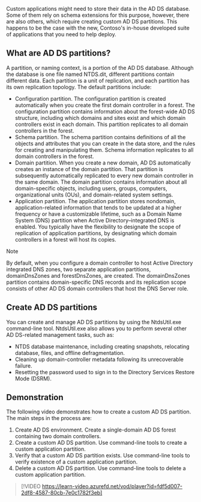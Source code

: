 Custom applications might need to store their data in the AD DS database. Some of them rely on schema extensions for this purpose, however, there are also others, which require creating custom AD DS partitions. This happens to be the case with the new, Contoso's in-house developed suite of applications that you need to help deploy.

## What are AD DS partitions?

A partition, or naming context, is a portion of the AD DS database. Although the database is one file named NTDS.dit, different partitions contain different data. Each partition is a unit of replication, and each partition has its own replication topology. The default partitions include:

- Configuration partition. The configuration partition is created automatically when you create the first domain controller in a forest. The configuration partition contains information about the forest-wide AD DS structure, including which domains and sites exist and which domain controllers exist in each domain. This partition replicates to all domain controllers in the forest.
- Schema partition. The schema partition contains definitions of all the objects and attributes that you can create in the data store, and the rules for creating and manipulating them. Schema information replicates to all domain controllers in the forest.
- Domain partition. When you create a new domain, AD DS automatically creates an instance of the domain partition. That partition is subsequently automatically replicated to every new domain controller in the same domain. The domain partition contains information about all domain-specific objects, including users, groups, computers, organizational units (OUs), and domain-related system settings.
- Application partition. The application partition stores nondomain, application-related information that tends to be updated at a higher frequency or have a customizable lifetime, such as a Domain Name System (DNS) partition when Active Directory–integrated DNS is enabled. You typically have the flexibility to designate the scope of replication of application partitions, by designating which domain controllers in a forest will host its copies.

> [!NOTE]
> By default, when you configure a domain controller to host Active Directory integrated DNS zones, two separate application partitions, domainDnsZones and forestDnsZones, are created. The domainDnsZones partition contains domain-specific DNS records and its replication scope consists of other AD DS domain controllers that host the DNS Server role.

## Create AD DS partitions

You can create and manage AD DS partitions by using the NtdsUtil.exe command-line tool. NtdsUtil.exe also allows you to perform several other AD DS-related management tasks, such as:

- NTDS database maintenance, including creating snapshots, relocating database, files, and offline defragmentation.
- Cleaning up domain-controller metadata following its unrecoverable failure.
- Resetting the password used to sign in to the Directory Services Restore Mode (DSRM).

## Demonstration

The following video demonstrates how to create a custom AD DS partition. The main steps in the process are:

1. Create AD DS environment. Create a single-domain AD DS forest containing two domain controllers.
2. Create a custom AD DS partition. Use command-line tools to create a custom application partition.
3. Verify that a custom AD DS partition exists. Use command-line tools to verify existence of a custom application partition.
4. Delete a custom AD DS partition. Use command-line tools to delete a custom application partition.

> [!VIDEO https://learn-video.azurefd.net/vod/player?id=fdf5d007-2df8-4587-80cb-7e0c1782f3eb]
